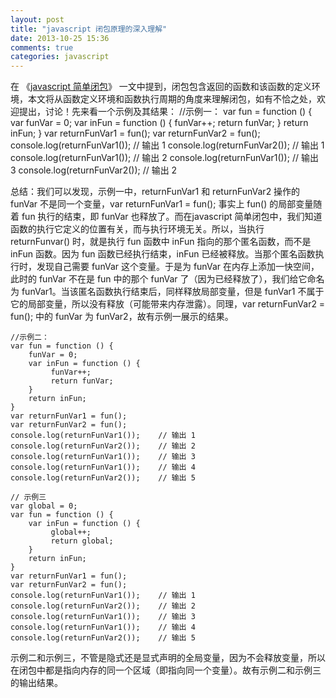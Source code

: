 ```yaml
---
layout: post
title: "javascript 闭包原理的深入理解"
date: 2013-10-25 15:36
comments: true
categories: javascript
---
```

在 《[javascript 简单闭包](http://www.harole.com/blog/2013/10/25/javascript-simple-closures/)》 一文中提到，闭包包含返回的函数和该函数的定义环境，本文将从函数定义环境和函数执行周期的角度来理解闭包，如有不恰之处，欢迎提出，讨论！先来看一个示例及其结果：
    //示例一：
    var fun = function () {
        var funVar = 0;
        var inFun = function () {
             funVar++;
             return funVar;
        }
        return inFun;
    }
    var returnFunVar1 = fun();
    var returnFunVar2 = fun();
    console.log(returnFunVar1());    // 输出 1
    console.log(returnFunVar2());    // 输出 1
    console.log(returnFunVar1());    // 输出 2
    console.log(returnFunVar1());    // 输出 3
    console.log(returnFunVar2());    // 输出 2

总结：我们可以发现，示例一中，returnFunVar1 和 returnFunVar2 操作的 funVar 不是同一个变量，var returnFunVar1 = fun();  事实上 fun() 的局部变量随着 fun 执行的结束，即 funVar 也释放了。<!-- more -->而在javascript 简单闭包中，我们知道函数的执行它定义的位置有关，而与执行环境无关。所以，当执行 returnFunvar() 时，就是执行 fun 函数中 inFun 指向的那个匿名函数，而不是 inFun 函数。因为 fun 函数已经执行结束，inFun 已经被释放。当那个匿名函数执行时，发现自己需要 funVar 这个变量。于是为 funVar 在内存上添加一快空间，此时的 funVar 不在是 fun 中的那个 funVar 了（因为已经释放了），我们给它命名为 funVar1。当该匿名函数执行结束后，同样释放局部变量，但是 funVar1 不属于它的局部变量，所以没有释放（可能带来内存泄露）。同理，var returnFunVar2 = fun(); 中的 funVar 为 funVar2，故有示例一展示的结果。

    //示例二：
    var fun = function () {
        funVar = 0;
        var inFun = function () {
             funVar++;
             return funVar;
        }
        return inFun;
    }
    var returnFunVar1 = fun();
    var returnFunVar2 = fun();
    console.log(returnFunVar1());    // 输出 1
    console.log(returnFunVar2());    // 输出 2
    console.log(returnFunVar1());    // 输出 3
    console.log(returnFunVar1());    // 输出 4
    console.log(returnFunVar2());    // 输出 5

    // 示例三
    var global = 0;
    var fun = function () {
        var inFun = function () {
             global++;
             return global;
        }
        return inFun;
    }
    var returnFunVar1 = fun();
    var returnFunVar2 = fun();
    console.log(returnFunVar1());    // 输出 1
    console.log(returnFunVar2());    // 输出 2
    console.log(returnFunVar1());    // 输出 3
    console.log(returnFunVar1());    // 输出 4
    console.log(returnFunVar2());    // 输出 5



示例二和示例三，不管是隐式还是显式声明的全局变量，因为不会释放变量，所以在闭包中都是指向内存的同一个区域（即指向同一个变量）。故有示例二和示例三的输出结果。